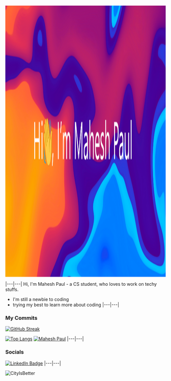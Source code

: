 <a target="blank"><img align="center" src="profilebanner.png" height="852" /></a>

|---|---|
Hi, I'm Mahesh Paul - a CS student, who loves to work on techy stuffs.

- I'm still a newbie to coding
- trying my best to learn more about coding
|---|---|
### My Commits
[![GitHub Streak](https://github-readme-streak-stats.herokuapp.com?user=CityIsBetter&theme=tokyonight&mode=weekly&background=000000C6)](https://github.com/CityIsBetter)

[![Top Langs](https://github-readme-stats.vercel.app/api/top-langs/?username=CityIsBetter&layout=compact&theme=dark)](https://github.com/CityIsBetter)
[![Mahesh Paul](https://github-readme-activity-graph.cyclic.app/graph?username=CityIsBetter&bg_color=151515&color=c1c0c1&line=ffffff&point=403d3d&area=true&hide_border=true)](https://github.com/ashutosh00710/github-readme-activity-graph)
|---|---|
### Socials

[![LinkedIn Badge](https://img.shields.io/badge/LinkedIn-Profile-informational?style=flat&logo=linkedin&logoColor=white&color=0D76A8)]([https://www.linkedin.com/in/mahesh-paul/](https://www.linkedin.com/in/mahesh-paul/))
|---|---|
<p align="left"><img src="https://komarev.com/ghpvc/?username=CityIsBetter&color=grey" alt="CityIsBetter"/></p>

